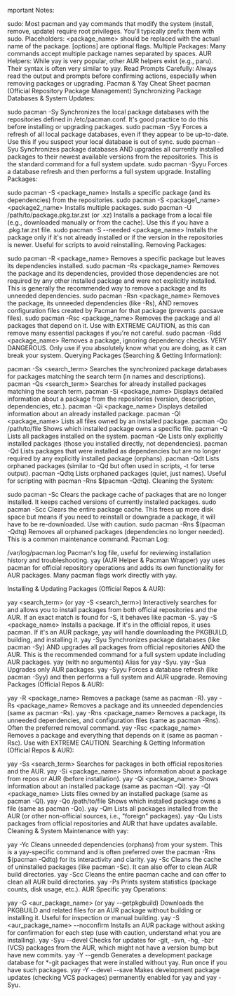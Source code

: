 mportant Notes:

sudo: Most pacman and yay commands that modify the system (install, remove, update) require root privileges. You'll typically prefix them with sudo.
Placeholders: <package_name> should be replaced with the actual name of the package. [options] are optional flags.
Multiple Packages: Many commands accept multiple package names separated by spaces.
AUR Helpers: While yay is very popular, other AUR helpers exist (e.g., paru). Their syntax is often very similar to yay.
Read Prompts Carefully: Always read the output and prompts before confirming actions, especially when removing packages or upgrading.
Pacman & Yay Cheat Sheet
pacman (Official Repository Package Management)
Synchronizing Package Databases & System Updates:

sudo pacman -Sy
Synchronizes the local package databases with the repositories defined in /etc/pacman.conf. It's good practice to do this before installing or upgrading packages.
sudo pacman -Syy
Forces a refresh of all local package databases, even if they appear to be up-to-date. Use this if you suspect your local database is out of sync.
sudo pacman -Syu
Synchronizes package databases AND upgrades all currently installed packages to their newest available versions from the repositories. This is the standard command for a full system update.
sudo pacman -Syyu
Forces a database refresh and then performs a full system upgrade.
Installing Packages:

sudo pacman -S <package_name>
Installs a specific package (and its dependencies) from the repositories.
sudo pacman -S <package1_name> <package2_name>
Installs multiple packages.
sudo pacman -U /path/to/package.pkg.tar.zst (or .xz)
Installs a package from a local file (e.g., downloaded manually or from the cache). Use this if you have a .pkg.tar.zst file.
sudo pacman -S --needed <package_name>
Installs the package only if it's not already installed or if the version in the repositories is newer. Useful for scripts to avoid reinstalling.
Removing Packages:

sudo pacman -R <package_name>
Removes a specific package but leaves its dependencies installed.
sudo pacman -Rs <package_name>
Removes the package and its dependencies, provided those dependencies are not required by any other installed package and were not explicitly installed. This is generally the recommended way to remove a package and its unneeded dependencies.
sudo pacman -Rsn <package_name>
Removes the package, its unneeded dependencies (like -Rs), AND removes configuration files created by Pacman for that package (prevents .pacsave files).
sudo pacman -Rsc <package_name>
Removes the package and all packages that depend on it. Use with EXTREME CAUTION, as this can remove many essential packages if you're not careful.
sudo pacman -Rdd <package_name>
Removes a package, ignoring dependency checks. VERY DANGEROUS. Only use if you absolutely know what you are doing, as it can break your system.
Querying Packages (Searching & Getting Information):

pacman -Ss <search_term>
Searches the synchronized package databases for packages matching the search term (in names and descriptions).
pacman -Qs <search_term>
Searches for already installed packages matching the search term.
pacman -Si <package_name>
Displays detailed information about a package from the repositories (version, description, dependencies, etc.).
pacman -Qi <package_name>
Displays detailed information about an already installed package.
pacman -Ql <package_name>
Lists all files owned by an installed package.
pacman -Qo /path/to/file
Shows which installed package owns a specific file.
pacman -Q
Lists all packages installed on the system.
pacman -Qe
Lists only explicitly installed packages (those you installed directly, not dependencies).
pacman -Qd
Lists packages that were installed as dependencies but are no longer required by any explicitly installed package (orphans).
pacman -Qdt
Lists orphaned packages (similar to -Qd but often used in scripts, -t for terse output).
pacman -Qdtq
Lists orphaned packages (quiet, just names). Useful for scripting with pacman -Rns $(pacman -Qdtq).
Cleaning the System:

sudo pacman -Sc
Clears the package cache of packages that are no longer installed. It keeps cached versions of currently installed packages.
sudo pacman -Scc
Clears the entire package cache. This frees up more disk space but means if you need to reinstall or downgrade a package, it will have to be re-downloaded. Use with caution.
sudo pacman -Rns $(pacman -Qdtq)
Removes all orphaned packages (dependencies no longer needed). This is a common maintenance command.
Pacman Log:

/var/log/pacman.log
Pacman's log file, useful for reviewing installation history and troubleshooting.
yay (AUR Helper & Pacman Wrapper)
yay uses pacman for official repository operations and adds its own functionality for AUR packages. Many pacman flags work directly with yay.

Installing & Updating Packages (Official Repos & AUR):

yay <search_term> (or yay -S <search_term>)
Interactively searches for and allows you to install packages from both official repositories and the AUR. If an exact match is found for -S, it behaves like pacman -S.
yay -S <package_name>
Installs a package. If it's in the official repos, it uses pacman. If it's an AUR package, yay will handle downloading the PKGBUILD, building, and installing it.
yay -Syu
Synchronizes package databases (like pacman -Sy) AND upgrades all packages from official repositories AND the AUR. This is the recommended command for a full system update including AUR packages.
yay (with no arguments)
Alias for yay -Syu.
yay -Sua
Upgrades only AUR packages.
yay -Syyu
Forces a database refresh (like pacman -Syy) and then performs a full system and AUR upgrade.
Removing Packages (Official Repos & AUR):

yay -R <package_name>
Removes a package (same as pacman -R).
yay -Rs <package_name>
Removes a package and its unneeded dependencies (same as pacman -Rs).
yay -Rns <package_name>
Removes a package, its unneeded dependencies, and configuration files (same as pacman -Rns). Often the preferred removal command.
yay -Rsc <package_name>
Removes a package and everything that depends on it (same as pacman -Rsc). Use with EXTREME CAUTION.
Searching & Getting Information (Official Repos & AUR):

yay -Ss <search_term>
Searches for packages in both official repositories and the AUR.
yay -Si <package_name>
Shows information about a package from repos or AUR (before installation).
yay -Qi <package_name>
Shows information about an installed package (same as pacman -Qi).
yay -Ql <package_name>
Lists files owned by an installed package (same as pacman -Ql).
yay -Qo /path/to/file
Shows which installed package owns a file (same as pacman -Qo).
yay -Qm
Lists all packages installed from the AUR (or other non-official sources, i.e., "foreign" packages).
yay -Qu
Lists packages from official repositories and AUR that have updates available.
Cleaning & System Maintenance with yay:

yay -Yc
Cleans unneeded dependencies (orphans) from your system. This is a yay-specific command and is often preferred over the pacman -Rns $(pacman -Qdtq) for its interactivity and clarity.
yay -Sc
Cleans the cache of uninstalled packages (like pacman -Sc). It can also offer to clean AUR build directories.
yay -Scc
Cleans the entire pacman cache and can offer to clean all AUR build directories.
yay -Ps
Prints system statistics (package counts, disk usage, etc.).
AUR Specific yay Operations:

yay -G <aur_package_name> (or yay --getpkgbuild)
Downloads the PKGBUILD and related files for an AUR package without building or installing it. Useful for inspection or manual building.
yay -S <aur_package_name> --noconfirm
Installs an AUR package without asking for confirmation for each step (use with caution, understand what you are installing).
yay -Syu --devel
Checks for updates for -git, -svn, -hg, -bzr (VCS) packages from the AUR, which might not have a version bump but have new commits.
yay -Y --gendb
Generates a development package database for *-git packages that were installed without yay. Run once if you have such packages.
yay -Y --devel --save
Makes development package updates (checking VCS packages) permanently enabled for yay and yay -Syu.